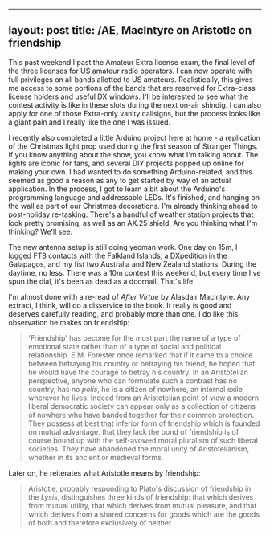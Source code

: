 
---
layout: post
title: /AE, MacIntyre on Aristotle on friendship
---
This past weekend I past the Amateur Extra license exam, the final level of the three licenses for US amateur radio operators. I can now operate with full privileges on all bands allotted to US amateurs. Realistically, this gives me access to some portions of the bands that are reserved for Extra-class license holders and useful DX windows. I'll be interested to see what the contest activity is like in these slots during the next on-air shindig. I can also apply for one of those Extra-only vanity callsigns, but the process looks like a giant pain and I really like the one I was issued.

I recently also completed a little Arduino project here at home - a replication of the Christmas light prop used during the first season of Stranger Things. If you know anything about the show, you know what I'm talking about. The lights are iconic for fans, and several DIY projects popped up online for making your own. I had wanted to do something Arduino-related, and this seemed as good a reason as any to get started by way of an actual application. In the process, I got to learn a bit about the Arduino's programming language and addressable LEDs. It's finished, and hanging on the wall as part of our Christmas decorations. I'm already thinking ahead to post-holiday re-tasking. There's a handful of weather station projects that look pretty promising, as well as an AX.25 shield. Are you thinking what I'm thinking? We'll see.

The new antenna setup is still doing yeoman work. One day on 15m, I logged FT8 contacts with the Falkland Islands, a DXpedition in the Galapagos, and my fist two Australia and New Zealand stations. During the daytime, no less. There was a 10m contest this weekend, but every time I've spun the dial, it's been as dead as a doornail. That's life.

I'm almost done with a re-read of _After Virtue_ by Alasdair MacIntyre. Any extract, I think, will do a disservice to the book. It really is good and deserves carefully reading, and probably more than one. I do like this observation he makes on friendship:

>'Friendship' has become for the most part the name of a type of emotional state rather than of a type of social and political relationship. E.M. Forester once remarked that if it came to a choice between betraying his country or betraying his friend, he hoped that he would have the courage to betray his country. In an Aristotelian perspective, anyone who can formulate such a contrast has no country, has no _polis_, he is a citizen of nowhere, an internal exile wherever he lives. Indeed from an Aristotelian point of view a modern liberal democratic society can appear only as a collection of citizens of nowhere who have banded together for their common protection. They possess at best that inferior form of friendship which is founded on mutual advantage. that they lack the bond of friendship is of course bound up with the self-avowed moral pluralism of such liberal societies. They have abandoned the moral unity of Aristotelianism, whether in its ancient or medieval forms.

Later on, he reiterates what Aristotle means by friendship:

>Aristotle, probably responding to Plato's discussion of friendship in the _Lysis_, distinguishes three kinds of friendship: that which derives from mutual utility, that which derives from mutual pleasure, and that which derives from a shared concerns for goods which are the goods of both and therefore exclusively of neither.
